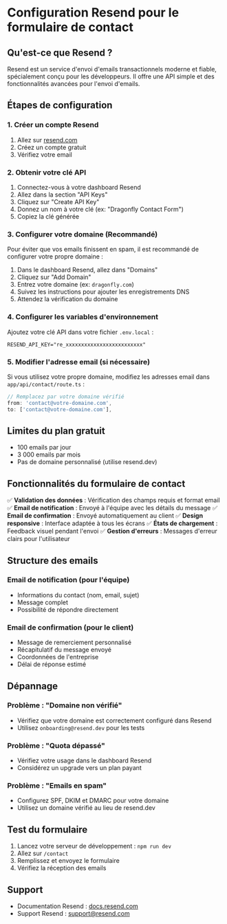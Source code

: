 # Configuration Resend pour le formulaire de contact

## Qu'est-ce que Resend ?

Resend est un service d'envoi d'emails transactionnels moderne et fiable, spécialement conçu pour les développeurs. Il offre une API simple et des fonctionnalités avancées pour l'envoi d'emails.

## Étapes de configuration

### 1. Créer un compte Resend

1. Allez sur [resend.com](https://resend.com)
2. Créez un compte gratuit
3. Vérifiez votre email

### 2. Obtenir votre clé API

1. Connectez-vous à votre dashboard Resend
2. Allez dans la section "API Keys"
3. Cliquez sur "Create API Key"
4. Donnez un nom à votre clé (ex: "Dragonfly Contact Form")
5. Copiez la clé générée

### 3. Configurer votre domaine (Recommandé)

Pour éviter que vos emails finissent en spam, il est recommandé de configurer votre propre domaine :

1. Dans le dashboard Resend, allez dans "Domains"
2. Cliquez sur "Add Domain"
3. Entrez votre domaine (ex: `dragonfly.com`)
4. Suivez les instructions pour ajouter les enregistrements DNS
5. Attendez la vérification du domaine

### 4. Configurer les variables d'environnement

Ajoutez votre clé API dans votre fichier `.env.local` :

```env
RESEND_API_KEY="re_xxxxxxxxxxxxxxxxxxxxxxxxx"
```

### 5. Modifier l'adresse email (si nécessaire)

Si vous utilisez votre propre domaine, modifiez les adresses email dans `app/api/contact/route.ts` :

```typescript
// Remplacez par votre domaine vérifié
from: 'contact@votre-domaine.com',
to: ['contact@votre-domaine.com'],
```

## Limites du plan gratuit

- 100 emails par jour
- 3 000 emails par mois
- Pas de domaine personnalisé (utilise resend.dev)

## Fonctionnalités du formulaire de contact

✅ **Validation des données** : Vérification des champs requis et format email
✅ **Email de notification** : Envoyé à l'équipe avec les détails du message
✅ **Email de confirmation** : Envoyé automatiquement au client
✅ **Design responsive** : Interface adaptée à tous les écrans
✅ **États de chargement** : Feedback visuel pendant l'envoi
✅ **Gestion d'erreurs** : Messages d'erreur clairs pour l'utilisateur

## Structure des emails

### Email de notification (pour l'équipe)

- Informations du contact (nom, email, sujet)
- Message complet
- Possibilité de répondre directement

### Email de confirmation (pour le client)

- Message de remerciement personnalisé
- Récapitulatif du message envoyé
- Coordonnées de l'entreprise
- Délai de réponse estimé

## Dépannage

### Problème : "Domaine non vérifié"

- Vérifiez que votre domaine est correctement configuré dans Resend
- Utilisez `onboarding@resend.dev` pour les tests

### Problème : "Quota dépassé"

- Vérifiez votre usage dans le dashboard Resend
- Considérez un upgrade vers un plan payant

### Problème : "Emails en spam"

- Configurez SPF, DKIM et DMARC pour votre domaine
- Utilisez un domaine vérifié au lieu de resend.dev

## Test du formulaire

1. Lancez votre serveur de développement : `npm run dev`
2. Allez sur `/contact`
3. Remplissez et envoyez le formulaire
4. Vérifiez la réception des emails

## Support

- Documentation Resend : [docs.resend.com](https://docs.resend.com)
- Support Resend : support@resend.com
